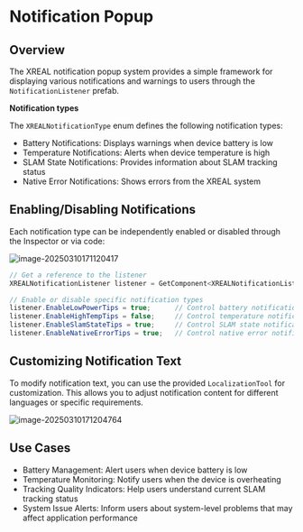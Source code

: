 # Notification Popup

## Overview

The XREAL notification popup system provides a simple framework for displaying various notifications and warnings to users through the `NotificationListener` prefab.


**Notification types**

The `XREALNotificationType` enum defines the following notification types:
- Battery Notifications: Displays warnings when device battery is low
- Temperature Notifications: Alerts when device temperature is high
- SLAM State Notifications: Provides information about SLAM tracking status
- Native Error Notifications: Shows errors from the XREAL system


## Enabling/Disabling Notifications

Each notification type can be independently enabled or disabled through the Inspector or via code:

![image-20250310171120417](https://pub-8dffc52979c34362aa2dbe3a43f0792a.r2.dev/image-20250310171120417.png)

```csharp
// Get a reference to the listener
XREALNotificationListener listener = GetComponent<XREALNotificationListener>();

// Enable or disable specific notification types
listener.EnableLowPowerTips = true;      // Control battery notifications
listener.EnableHighTempTips = false;     // Control temperature notifications
listener.EnableSlamStateTips = true;     // Control SLAM state notifications
listener.EnableNativeErrorTips = true;   // Control native error notifications
```

## Customizing Notification Text

To modify notification text, you can use the provided `LocalizationTool` for customization. This allows you to adjust notification content for different languages or specific requirements.

![image-20250310171204764](https://pub-8dffc52979c34362aa2dbe3a43f0792a.r2.dev/image-20250310171204764.png)


## Use Cases
- Battery Management: Alert users when device battery is low
- Temperature Monitoring: Notify users when the device is overheating
- Tracking Quality Indicators: Help users understand current SLAM tracking status
- System Issue Alerts: Inform users about system-level problems that may affect application performance